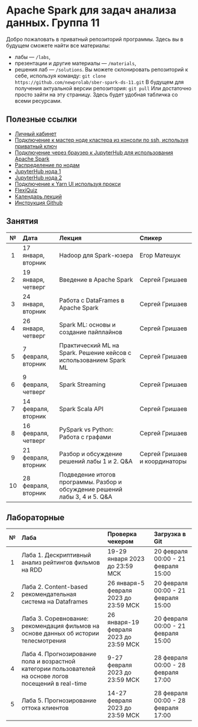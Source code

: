 # Apache Spark для задач анализа данных. Группа 11
Добро пожаловать в приватный репозиторий программы. Здесь вы в будущем сможете найти все материалы:
- лабы — `/labs`,
- презентации и другие материалы — `/materials`,
- решения лаб — `/solutions`.
Вы можете склонировать репозиторий к себе, используя команду:
`git clone https://github.com/newprolab/sber-spark-ds-11.git`
В будущем для получения актуальной версии репозитория:
`git pull`
Или достаточно просто зайти на эту страницу. Здесь будет удобная табличка со всеми ресурсами.

## Полезные ссылки
- [Личный кабинет](https://lk-spark.newprolab.com/)
- [Подключение к мастер ноде кластера из консоли по ssh, используя приватный ключ](ssh.md)
- [Подключение через браузер к JupyterHub для использования Apache Spark](jupyter.md)
- [Распределение по нодам](Table_Users_Masters.md)
- [JupyterHub нода 1](https://spark-master-4.newprolab.com)
- [JupyterHub нода 2](https://spark-master-5.newprolab.com)
- [Подключение к Yarn UI используя прокси](proxy.md)
- [FlexiQuiz](https://www.flexiquiz.com)
- [Календарь лекций](https://calendar.google.com/calendar/embed?src=c_cf6df68a0efdd2d524c0b49bbfd4dc3ae7794377377ae13a02d66f6be8fb8473%40group.calendar.google.com&ctz=Europe%2FMoscow)
- [Инструкция Github](https://github.com/newprolab/sber-spark-ds-11/blob/main/git.md)

## Занятия
| № | Дата | Лекция | Спикер |
| :---: | :--- | :--- | :--- |
| 1 | 17 января, вторник | Hadoop для Spark-юзера | Егор Матешук |
| 2 | 19 января, четверг | Введение в Apache Spark  | Сергей Гришаев |
| 3 | 24 января, вторник | Работа с DataFrames в Apache Spark | Сергей Гришаев |
| 4 | 26 января, четверг | Spark ML: основы и создание пайплайнов | Сергей Гришаев |
| 5 | 7 февраля, вторник | Практический ML на Spark. Решение кейсов с использованием Spark ML | Сергей Гришаев |
| 6 | 9 февраля, четверг | Spark Streaming | Сергей Гришаев  |
| 7 | 14 февраля, вторник | Spark Scala API | Сергей Гришаев |
| 8 | 16 февраля, четверг | PySpark vs Python: Работа с графами | Сергей Гришаев |
| 9 | 21 февраля, вторник | Разбор и обсуждение решений лабы 1 и 2. Q&A | Сергей Гришаев и координаторы|
| 10 |28 февраля, вторник | Подведение итогов программы. Разбор и обсуждение решений лабы 3, 4 и 5. Q&A |  |


## Лабораторные
| № | Лаба | Проверка чекером                       | Загрузка в Git                      |
| :---: | :--- |:---------------------------------------|:------------------------------------|
| 1 | Лаба 1. Дескриптивный анализ рейтингов фильмов на RDD | 19-29 января 2023 до 23:59 МСК         | 20 февраля 00:00 - 21 февраля 15:00 |
| 2 | Лаба 2. Content-based рекомендательная система на Dataframes | 26 января-5 февраля 2023 до 23:59 МСК  | 20 февраля 00:00 - 21 февраля 15:00 |
| 3 | Лаба 3. Соревнование: рекомендация фильмов на основе данных об истории телесмотрения | 26 января-19 февраля 2023 до 23:59 МСК | 20 февраля 00:00 - 21 февраля 15:00 |
| 4 | Лаба 4. Прогнозирование пола и возрастной категории пользователей на основе логов посещений в real-time | 9-27 февраля 2023 до 23:59 МСК         | 28 февраля 00:00 - 28 февраля 17:00 |
| 5 | Лаба 5. Прогнозирование оттока клиентов | 14-27 февраля 2023 до 23:59 МСК        | 28 февраля 00:00 - 28 февраля 17:00 |
